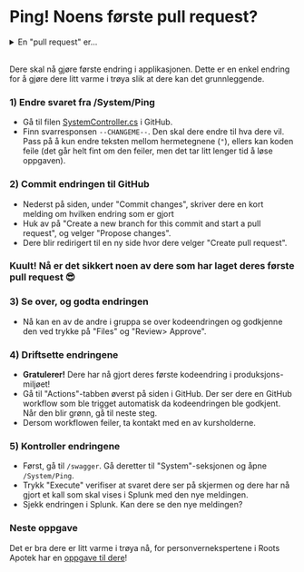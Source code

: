 # Ping! Noens første pull request?

<details>
<summary>En "pull request" er...</summary>
... en metode å be noen se over endringer i et prosjekt for å få det inn i produksjonsmiljøet. Dette kalles "code review" eller "kodegjennomgang", en av de viktigste aktivitetene i sikker utvikling.
</details><br>

Dere skal nå gjøre første endring i applikasjonen. Dette er en enkel endring
for å gjøre dere litt varme i trøya slik at dere kan det grunnleggende. 

### 1) Endre svaret fra /System/Ping
- Gå til filen [SystemController.cs](/RootsPrescription/Controllers/SystemController.cs#L32) i GitHub. 
- Finn svarresponsen `--CHANGEME--`. Den skal dere endre til hva dere vil. Pass på å kun endre teksten mellom hermetegnene (`"`), ellers kan koden feile (det går helt fint om den feiler, men det tar litt lenger tid å løse oppgaven).

### 2) Commit endringen til GitHub
- Nederst på siden, under "Commit changes", skriver dere en kort melding om hvilken endring som er gjort
- Huk av på "Create a new branch for this commit and start a pull request", og velger "Propose changes". 
- Dere blir redirigert til en ny side hvor dere velger "Create pull request".

### Kuult! Nå er det sikkert noen av dere som har laget deres første **pull request** 😎

### 3) Se over, og godta endringen
- Nå kan en av de andre i gruppa se over kodeendringen og godkjenne den ved trykke på "Files" og "Review> Approve". 

### 4) Driftsette endringene
- **Gratulerer!** Dere har nå gjort deres første kodeendring i produksjons-miljøet!
- Gå til "Actions"-tabben øverst på siden i GitHub. Der ser dere en GitHub workflow som ble trigget automatisk da kodeendringen ble godkjent. Når den blir grønn, gå til neste steg. 
- Dersom workflowen feiler, ta kontakt med en av kursholderne.

### 5) Kontroller endringene 
- Først, gå til `/swagger`. Gå deretter til "System"-seksjonen og åpne `/System/Ping`. 
- Trykk "Execute" verifiser at svaret dere ser på skjermen og dere har nå gjort et kall som skal vises i Splunk med den nye meldingen.
- Sjekk endringen i Splunk. Kan dere se den nye meldingen?


### Neste oppgave
Det er bra dere er litt varme i trøya nå, for personvernekspertene i Roots Apotek har en [oppgave til dere](./4_fiks-loggmeldingen.md)!

